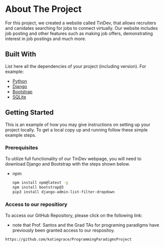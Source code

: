 # About The Project

For this project, we created a website called TinDev, that allows recruiters and canidates searching for jobs to connect virtually. Our website includes job posting and other features such as making job offers, demonstrating interest in job postings and much more. 

## Built With
List here all the dependencies of your project (including version). For example:

* [Python](https://www.python.org/)
* [Django](https://www.djangoproject.com/)
* [Bootstrap](https://getbootstrap.com)
* [SQLite](https://www.sqlite.org/)



## Getting Started

This is an example of how you may give instructions on setting up your project locally.
To get a local copy up and running follow these simple example steps.

### Prerequisites

To utilize full functionality of our TinDev webpage, you will need to download Django and Bootstrap with the steps shown below.
* npm
  ```sh
  npm install npm@latest -g
  npm install bootstrap@3
  pip3 install django-admin-list-filter-dropdown
  ```

### Access to our repositiory

To access our GitHub Repository, please click on the following link:
* note that Prof. Santos and the Grad TAs for programing paradigms have previously been granted access to our respositoy. 
```sh
https://github.com/katiegrace/ProgrammingParadigmsProject
```
